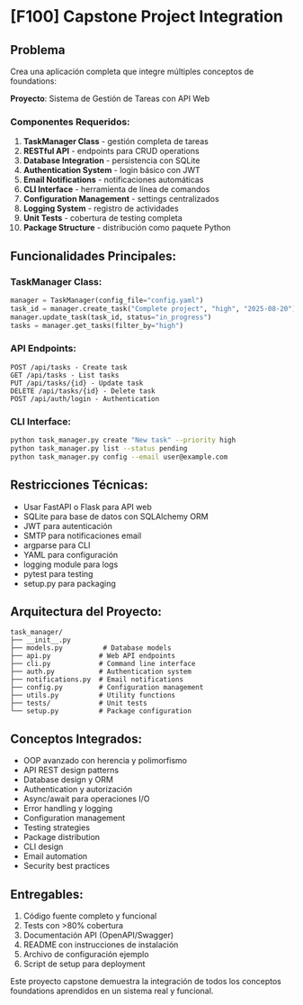 # [F100] Capstone Project Integration

## Problema

Crea una aplicación completa que integre múltiples conceptos de foundations:

**Proyecto**: Sistema de Gestión de Tareas con API Web

### Componentes Requeridos:

1. **TaskManager Class** - gestión completa de tareas
2. **RESTful API** - endpoints para CRUD operations  
3. **Database Integration** - persistencia con SQLite
4. **Authentication System** - login básico con JWT
5. **Email Notifications** - notificaciones automáticas
6. **CLI Interface** - herramienta de línea de comandos
7. **Configuration Management** - settings centralizados
8. **Logging System** - registro de actividades
9. **Unit Tests** - cobertura de testing completa
10. **Package Structure** - distribución como paquete Python

## Funcionalidades Principales:

### TaskManager Class:
```python
manager = TaskManager(config_file="config.yaml")
task_id = manager.create_task("Complete project", "high", "2025-08-20")
manager.update_task(task_id, status="in_progress")
tasks = manager.get_tasks(filter_by="high")
```

### API Endpoints:
```
POST /api/tasks - Create task
GET /api/tasks - List tasks
PUT /api/tasks/{id} - Update task
DELETE /api/tasks/{id} - Delete task
POST /api/auth/login - Authentication
```

### CLI Interface:
```bash
python task_manager.py create "New task" --priority high
python task_manager.py list --status pending
python task_manager.py config --email user@example.com
```

## Restricciones Técnicas:
- Usar FastAPI o Flask para API web
- SQLite para base de datos con SQLAlchemy ORM
- JWT para autenticación
- SMTP para notificaciones email
- argparse para CLI
- YAML para configuración
- logging module para logs
- pytest para testing
- setup.py para packaging

## Arquitectura del Proyecto:
```
task_manager/
├── __init__.py
├── models.py          # Database models
├── api.py            # Web API endpoints  
├── cli.py            # Command line interface
├── auth.py           # Authentication system
├── notifications.py  # Email notifications
├── config.py         # Configuration management
├── utils.py          # Utility functions
├── tests/            # Unit tests
└── setup.py          # Package configuration
```

## Conceptos Integrados:
- OOP avanzado con herencia y polimorfismo
- API REST design patterns
- Database design y ORM
- Authentication y autorización
- Async/await para operaciones I/O
- Error handling y logging
- Configuration management
- Testing strategies
- Package distribution
- CLI design
- Email automation
- Security best practices

## Entregables:
1. Código fuente completo y funcional
2. Tests con >80% cobertura
3. Documentación API (OpenAPI/Swagger)
4. README con instrucciones de instalación
5. Archivo de configuración ejemplo
6. Script de setup para deployment

Este proyecto capstone demuestra la integración de todos los conceptos foundations aprendidos en un sistema real y funcional.
